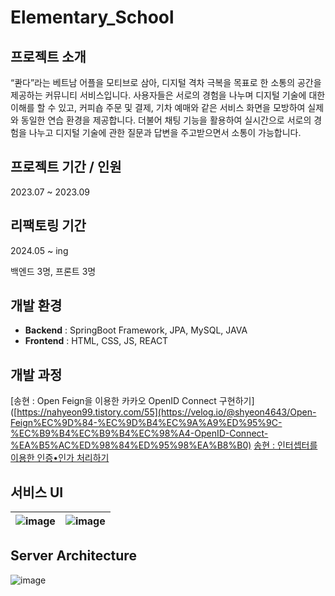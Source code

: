 # Elementary_School

## 프로젝트 소개
“콴다”라는 베트남 어플을 모티브로 삼아, 디지털 격차 극복을 목표로 한 소통의 공간을 제공하는 커뮤니티 서비스입니다. 사용자들은 서로의 경험을 나누며 디지털 기술에 대한 이해를 할 수 있고, 커피숍 주문 및 결제, 기차 예매와 같은 서비스 화면을 모방하여 실제와 동일한 연습 환경을 제공합니다. 더불어 채팅 기능을 활용하여 실시간으로 서로의 경험을 나누고 디지털 기술에 관한 질문과 답변을 주고받으면서 소통이 가능합니다. 

## 프로젝트 기간 / 인원
2023.07 ~ 2023.09

## 리팩토링 기간
2024.05 ~ ing

백엔드 3명, 프론트 3명

## 개발 환경
- **Backend** : SpringBoot Framework, JPA, MySQL, JAVA
- **Frontend** : HTML, CSS, JS, REACT

## 개발 과정
[송현 : Open Feign을 이용한 카카오 OpenID Connect 구현하기]([https://nahyeon99.tistory.com/55](https://velog.io/@shyeon4643/Open-Feign%EC%9D%84-%EC%9D%B4%EC%9A%A9%ED%95%9C-%EC%B9%B4%EC%B9%B4%EC%98%A4-OpenID-Connect-%EA%B5%AC%ED%98%84%ED%95%98%EA%B8%B0)
[송현 : 인터셉터를 이용한 인증•인가 처리하기](https://velog.io/@shyeon4643/%EC%9D%B8%ED%84%B0%EC%85%89%ED%84%B0%EB%A5%BC-%EC%9D%B4%EC%9A%A9%ED%95%9C-%EC%9D%B8%EC%A6%9D%EC%9D%B8%EA%B0%80-%EC%B2%98%EB%A6%AC%ED%95%98%EA%B8%B0feat.-Filter%EC%99%80-AOP-%EB%B9%84%EA%B5%90)


## 서비스 UI

|![image](https://github.com/Like-Lion-NSU/Elementary_School/assets/62410059/86a1afaf-847b-4a3d-bcb3-e190485a3616)|![image](https://github.com/Like-Lion-NSU/Elementary_School/assets/62410059/05262255-8516-4b62-a408-b8eb71a27ec4)|
|:--:|:--:|


## Server Architecture

![image](https://github.com/Like-Lion-NSU/Elementary_School/assets/62410059/f3d06cc8-afb5-44b6-870f-42ea609bb753)
